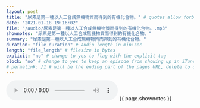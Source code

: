 ```yaml
---
layout: post
title: "尿素是第一種以人工合成無機物質而得到的有機化合物。" # quotes allow forbidden characters like the colon
date: "2021-01-18 19:16:02"
file: "/audio/尿素是第一種以人工合成無機物質而得到的有機化合物。.mp3"
shownotes: "尿素是第一種以人工合成無機物質而得到的有機化合物。"
summary: "尿素是第一種以人工合成無機物質而得到的有機化合物。"
duration: "file_duration" # audio length in min:sec
length: "file_length" # filesize in bytes
explicit: "no" # change to yes to flag with the explicit tag
block: "no" # change to yes to keep an episode from showing up in iTunes
# permalink: /1 # will be the ending part of the pages URL, delete to default to the title
---
```


<audio controls>
<source src="{{site.url}}{{site.baseurl}}{{ page.file }}" type="audio/x-mp3">
Your browser does not support the audio element.
</audio>
{{ page.shownotes }}
